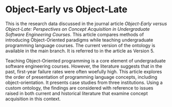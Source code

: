 # Object-Early vs Object-Late
This is the research data discussed in the journal article _Object-Early versus Object-Late: Perspectives on Concept Acquisition in Undergraduate Software Engineering Courses_. This article compares methods of introducing Object-Oriented paradigms while teaching undergraduate programming language courses. The current version of the ontology is available in the main branch. It is referred to in the article as Version 5.

Teaching Object-Oriented programming is a core element of undergraduate software engineering courses. However, the literature suggests that in the past, first-year failure rates were often woefully high. This article explores the order of presentation of programming language concepts, including object-orientation. It presents case studies from three institutions. Using a custom ontology, the findings are considered with reference to issues raised in both current and historical literature that examine concept acquisition in this context.
